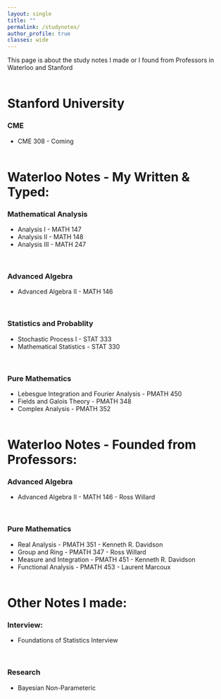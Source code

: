 ```yaml
---
layout: single
title: ""
permalink: /studynotes/
author_profile: true
classes: wide
---
```


This page is about the study notes I made or I found from Professors in Waterloo and Stanford
<br><br>

# Stanford University

### CME
* CME 308 - Coming
<br><br>

# Waterloo Notes - My Written & Typed:

### Mathematical Analysis
* Analysis I - MATH 147
* Analysis II - MATH 148
* Analysis III - MATH 247
<br>

### Advanced Algebra
* Advanced Algebra II - MATH 146
<br>

### Statistics and Probablity
* Stochastic Process I - STAT 333
* Mathematical Statistics - STAT 330
<br>

### Pure Mathematics
* Lebesgue Integration and Fourier Analysis - PMATH 450
* Fields and Galois Theory - PMATH 348
* Complex Analysis - PMATH 352
<br><br>

# Waterloo Notes - Founded from Professors:

### Advanced Algebra
* Advanced Algebra II - MATH 146 - Ross Willard
<br>

### Pure Mathematics
* Real Analysis - PMATH 351 - Kenneth R. Davidson
* Group and Ring - PMATH 347 - Ross Willard
* Measure and Integration - PMATH 451 - Kenneth R. Davidson
* Functional Analysis - PMATH 453 - Laurent Marcoux
<br><br>

# Other Notes I made:

### Interview:
* Foundations of Statistics Interview
<br>

### Research
* Bayesian Non-Parameteric